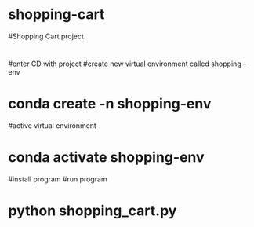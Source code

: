 # shopping-cart
#Shopping Cart project
#
#enter CD with project
#create new virtual environment called shopping -env
#    conda create -n shopping-env    
#active virtual environment
#    conda activate shopping-env
#install program
#run program
#     python shopping_cart.py
